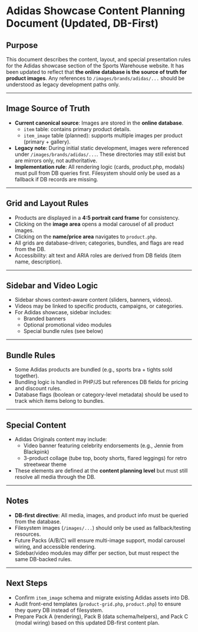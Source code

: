 # Adidas Showcase Content Planning Document (Updated, DB-First)

## Purpose
This document describes the content, layout, and special presentation rules for the Adidas showcase section of the Sports Warehouse website. It has been updated to reflect that **the online database is the source of truth for product images**. Any references to `/images/brands/adidas/...` should be understood as legacy development paths only.

---

## Image Source of Truth
- **Current canonical source**: Images are stored in the **online database**.
  - `item` table: contains primary product details.
  - `item_image` table (planned): supports multiple images per product (primary + gallery).
- **Legacy note**: During initial static development, images were referenced under `/images/brands/adidas/...`. These directories may still exist but are mirrors only, not authoritative.
- **Implementation rule**: All rendering logic (cards, product.php, modals) must pull from DB queries first. Filesystem should only be used as a fallback if DB records are missing.

---

## Grid and Layout Rules
- Products are displayed in a **4:5 portrait card frame** for consistency.
- Clicking on the **image area** opens a modal carousel of all product images.
- Clicking on the **name/price area** navigates to `product.php`.
- All grids are database-driven; categories, bundles, and flags are read from the DB.
- Accessibility: alt text and ARIA roles are derived from DB fields (item name, description).

---

## Sidebar and Video Logic
- Sidebar shows context-aware content (sliders, banners, videos).
- Videos may be linked to specific products, campaigns, or categories.
- For Adidas showcase, sidebar includes:
  - Branded banners
  - Optional promotional video modules
  - Special bundle rules (see below)

---

## Bundle Rules
- Some Adidas products are bundled (e.g., sports bra + tights sold together).
- Bundling logic is handled in PHP/JS but references DB fields for pricing and discount rules.
- Database flags (boolean or category-level metadata) should be used to track which items belong to bundles.

---

## Special Content
- Adidas Originals content may include:
  - Video banner featuring celebrity endorsements (e.g., Jennie from Blackpink)
  - 3-product collage (tube top, booty shorts, flared leggings) for retro streetwear theme
- These elements are defined at the **content planning level** but must still resolve all media through the DB.

---

## Notes
- **DB-first directive**: All media, images, and product info must be queried from the database.
- Filesystem images (`/images/...`) should only be used as fallback/testing resources.
- Future Packs (A/B/C) will ensure multi-image support, modal carousel wiring, and accessible rendering.
- Sidebar/video modules may differ per section, but must respect the same DB-backed rules.

---

## Next Steps
- Confirm `item_image` schema and migrate existing Adidas assets into DB.
- Audit front-end templates (`product-grid.php`, `product.php`) to ensure they query DB instead of filesystem.
- Prepare Pack A (rendering), Pack B (data schema/helpers), and Pack C (modal wiring) based on this updated DB-first content plan.
 

